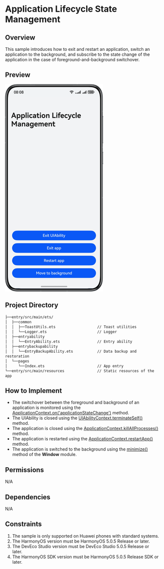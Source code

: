 # Application Lifecycle State Management

## Overview

This sample introduces how to exit and restart an application, switch an application to the background, and subscribe to the state change of the application in the case of foreground-and-background switchover.

## Preview
![preview.en.png](screenshots/devices/preview.en.png)

## Project Directory

```
├──entry/src/main/ets/
│  ├──common
│  │  ├──ToastUtils.ets                   // Toast utilities
│  │  └──Logger.ets                       // Logger
│  ├──entryability
│  │  └──EntryAbility.ets                 // Entry ability
│  ├──entrybackupability
│  │  └──EntryBackupAbility.ets           // Data backup and restoration
│  └──pages
│     └──Index.ets                        // App entry
└──entry/src/main/resources               // Static resources of the app
```
## How to Implement

* The switchover between the foreground and background of an application is monitored using the [ApplicationContext.on('applicationStateChange')](https://developer.huawei.com/consumer/en/doc/harmonyos-references/js-apis-inner-application-applicationcontext#applicationcontextonapplicationstatechange10) method.
* The UIAbility is closed using the [UIAbilityContext.terminateSelf()](https://developer.huawei.com/consumer/en/doc/harmonyos-references/js-apis-inner-application-uiabilitycontext#uiabilitycontextterminateself) method.
* The application is closed using the [ApplicationContext.killAllProcesses()](https://developer.huawei.com/consumer/en/doc/harmonyos-references/js-apis-inner-application-applicationcontext#applicationcontextkillallprocesses) method.
* The application is restarted using the [ApplicationContext.restartApp()](https://developer.huawei.com/consumer/en/doc/harmonyos-references/js-apis-inner-application-applicationcontext#applicationcontextrestartapp12) method.
* The application is switched to the background using the [minimize()](https://developer.huawei.com/consumer/en/doc/harmonyos-references/js-apis-window#minimize11) method of the **Window** module.

## Permissions

N/A

## Dependencies

N/A

## Constraints

1. The sample is only supported on Huawei phones with standard systems.
2. The HarmonyOS version must be HarmonyOS 5.0.5 Release or later.
3. The DevEco Studio version must be DevEco Studio 5.0.5 Release or later.
4. The HarmonyOS SDK version must be HarmonyOS 5.0.5 Release SDK or later.